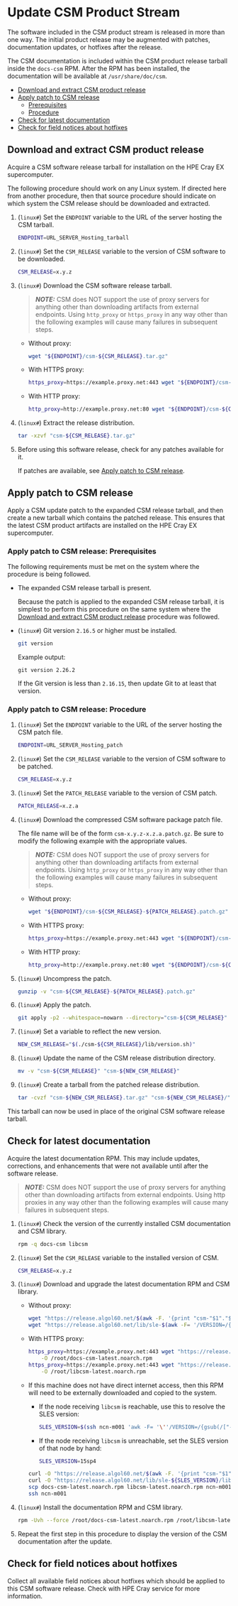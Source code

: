 # Update CSM Product Stream

The software included in the CSM product stream is released in more than one way. The initial product release may be augmented with patches, documentation updates, or
hotfixes after the release.

The CSM documentation is included within the CSM product release tarball inside the `docs-csm` RPM.
After the RPM has been installed, the documentation will be available at `/usr/share/doc/csm`.

- [Download and extract CSM product release](#download-and-extract-csm-product-release)
- [Apply patch to CSM release](#apply-patch-to-csm-release)
  - [Prerequisites](#apply-patch-to-csm-release-prerequisites)
  - [Procedure](#apply-patch-to-csm-release-procedure)
- [Check for latest documentation](#check-for-latest-documentation)
- [Check for field notices about hotfixes](#check-for-field-notices-about-hotfixes)

## Download and extract CSM product release

Acquire a CSM software release tarball for installation on the HPE Cray EX supercomputer.

The following procedure should work on any Linux system. If directed here from another procedure, then that source procedure should indicate on which system the CSM release should
be downloaded and extracted.

1. (`linux#`) Set the `ENDPOINT` variable to the URL of the server hosting the CSM tarball.

    ```bash
    ENDPOINT=URL_SERVER_Hosting_tarball
    ```

1. (`linux#`) Set the `CSM_RELEASE` variable to the version of CSM software to be downloaded.

    ```bash
    CSM_RELEASE=x.y.z
    ```

1. (`linux#`) Download the CSM software release tarball.

   > ***NOTE:*** CSM does NOT support the use of proxy servers for anything other than downloading artifacts from external endpoints.
   > Using `http_proxy` or `https_proxy` in any way other than the following examples will cause many failures in subsequent steps.

   - Without proxy:

     ```bash
     wget "${ENDPOINT}/csm-${CSM_RELEASE}.tar.gz"
     ```

   - With HTTPS proxy:

     ```bash
     https_proxy=https://example.proxy.net:443 wget "${ENDPOINT}/csm-${CSM_RELEASE}.tar.gz"
     ```

   - With HTTP proxy:

     ```bash
     http_proxy=http://example.proxy.net:80 wget "${ENDPOINT}/csm-${CSM_RELEASE}.tar.gz"
     ```

1. (`linux#`) Extract the release distribution.

   ```bash
   tar -xzvf "csm-${CSM_RELEASE}.tar.gz"
   ```

1. Before using this software release, check for any patches available for it.

   If patches are available, see [Apply patch to CSM release](#apply-patch-to-csm-release).

## Apply patch to CSM release

Apply a CSM update patch to the expanded CSM release tarball, and then create a new tarball which contains the patched release.
This ensures that the latest CSM product artifacts are installed on the HPE Cray EX supercomputer.

### Apply patch to CSM release: Prerequisites

The following requirements must be met on the system where the procedure is being followed.

- The expanded CSM release tarball is present.

   Because the patch is applied to the expanded CSM release tarball, it is simplest to perform this
   procedure on the same system where the [Download and extract CSM product release](#download-and-extract-csm-product-release)
   procedure was followed.

- (`linux#`) Git version `2.16.5` or higher must be installed.

   ```bash
   git version
   ```

   Example output:

   ```text
   git version 2.26.2
   ```

   If the Git version is less than `2.16.15`, then update Git to at least that version.

### Apply patch to CSM release: Procedure

1. (`linux#`) Set the `ENDPOINT` variable to the URL of the server hosting the CSM patch file.

    ```bash
    ENDPOINT=URL_SERVER_Hosting_patch
    ```

1. (`linux#`) Set the `CSM_RELEASE` variable to the version of CSM software to be patched.

    ```bash
    CSM_RELEASE=x.y.z
    ```

1. (`linux#`) Set the `PATCH_RELEASE` variable to the version of CSM patch.

    ```bash
    PATCH_RELEASE=x.z.a
    ```

1. (`linux#`) Download the compressed CSM software package patch file.

    The file name will be of the form `csm-x.y.z-x.z.a.patch.gz`.
    Be sure to modify the following example with the appropriate values.

   > ***NOTE:*** CSM does NOT support the use of proxy servers for anything other than downloading artifacts from external endpoints.
   > Using `http_proxy` or `https_proxy` in any way other than the following examples will cause many failures in subsequent steps.

   - Without proxy:

     ```bash
     wget "${ENDPOINT}/csm-${CSM_RELEASE}-${PATCH_RELEASE}.patch.gz"
     ```

   - With HTTPS proxy:

     ```bash
     https_proxy=https://example.proxy.net:443 wget "${ENDPOINT}/csm-${CSM_RELEASE}-${PATCH_RELEASE}.patch.gz"
     ```

   - With HTTP proxy:

     ```bash
     http_proxy=http://example.proxy.net:80 wget "${ENDPOINT}/csm-${CSM_RELEASE}-${PATCH_RELEASE}.patch.gz"
     ```

1. (`linux#`) Uncompress the patch.

   ```bash
   gunzip -v "csm-${CSM_RELEASE}-${PATCH_RELEASE}.patch.gz"
   ```

1. (`linux#`) Apply the patch.

   ```bash
   git apply -p2 --whitespace=nowarn --directory="csm-${CSM_RELEASE}" "csm-${CSM_RELEASE}-${PATCH_RELEASE}.patch"
   ```

1. (`linux#`) Set a variable to reflect the new version.

   ```bash
   NEW_CSM_RELEASE="$(./csm-${CSM_RELEASE}/lib/version.sh)"
   ```

1. (`linux#`) Update the name of the CSM release distribution directory.

   ```bash
   mv -v "csm-${CSM_RELEASE}" "csm-${NEW_CSM_RELEASE}"
   ```

1. (`linux#`) Create a tarball from the patched release distribution.

   ```bash
   tar -cvzf "csm-${NEW_CSM_RELEASE}.tar.gz" "csm-${NEW_CSM_RELEASE}/"
   ```

This tarball can now be used in place of the original CSM software release tarball.

## Check for latest documentation

Acquire the latest documentation RPM. This may include updates, corrections, and enhancements that were not available until after the software release.

> ***NOTE:*** CSM does NOT support the use of proxy servers for anything other than downloading artifacts from external endpoints.
Using http proxies in any way other than the following examples will cause many failures in subsequent steps.

1. (`linux#`) Check the version of the currently installed CSM documentation and CSM library.

   ```bash
   rpm -q docs-csm libcsm
   ```

1. (`linux#`) Set the `CSM_RELEASE` variable to the installed version of CSM.

    ```bash
    CSM_RELEASE=x.y.z
    ```

1. (`linux#`) Download and upgrade the latest documentation RPM and CSM library.

    - Without proxy:

        ```bash
        wget "https://release.algol60.net/$(awk -F. '{print "csm-"$1"."$2}' <<< ${CSM_RELEASE})/docs-csm/docs-csm-latest.noarch.rpm" -O /root/docs-csm-latest.noarch.rpm
        wget "https://release.algol60.net/lib/sle-$(awk -F= '/VERSION=/{gsub(/["-]/, "") ; print tolower($NF)}' /etc/os-release)/libcsm-latest.noarch.rpm" -O /root/libcsm-latest.noarch.rpm 
        ```

    - With HTTPS proxy:

        ```bash
        https_proxy=https://example.proxy.net:443 wget "https://release.algol60.net/$(awk -F. '{print "csm-"$1"."$2}' <<< ${CSM_RELEASE})/docs-csm/docs-csm-latest.noarch.rpm" \
            -O /root/docs-csm-latest.noarch.rpm
        https_proxy=https://example.proxy.net:443 wget "https://release.algol60.net/lib/sle-$(awk -F= '/VERSION=/{gsub(/["-]/, "") ; print tolower($NF)}' /etc/os-release)/libcsm-latest.noarch.rpm" \
            -O /root/libcsm-latest.noarch.rpm
        ```

    - If this machine does not have direct internet access, then this RPM will need to be externally downloaded and
      copied to the system.

        - If the node receiving `libcsm` is reachable, use this to resolve the SLES version:

            ```bash
            SLES_VERSION=$(ssh ncn-m001 'awk -F= '\''/VERSION=/{gsub(/["-]/, "") ; print tolower($NF)}'\'' /etc/os-release')
            ```

        - If the node receiving `libcsm` is unreachable, set the SLES version of that node by hand:

            ```bash
            SLES_VERSION=15sp4
            ```

        ```bash
        curl -O "https://release.algol60.net/$(awk -F. '{print "csm-"$1"."$2}' <<< ${CSM_RELEASE})/docs-csm/docs-csm-latest.noarch.rpm"
        curl -O "https://release.algol60.net/lib/sle-${SLES_VERSION}/libcsm-latest.noarch.rpm"
        scp docs-csm-latest.noarch.rpm libcsm-latest.noarch.rpm ncn-m001:/root
        ssh ncn-m001
        ```

1. (`linux#`) Install the documentation RPM and CSM library.

   ```bash
   rpm -Uvh --force /root/docs-csm-latest.noarch.rpm /root/libcsm-latest.noarch.rpm
   ```

1. Repeat the first step in this procedure to display the version of the CSM documentation after the update.

## Check for field notices about hotfixes

Collect all available field notices about hotfixes which should be applied to this CSM software release. Check with HPE Cray service for more information.
